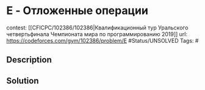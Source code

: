 # E - Отложенные операции

contest: [[CFICPC/102386/102386|Квалификационный тур Уральского четвертьфинала Чемпионата мира по программированию 2019]]
url: https://codeforces.com/gym/102386/problem/E
#Status/UNSOLVED
Tags: #

## Description

## Solution

